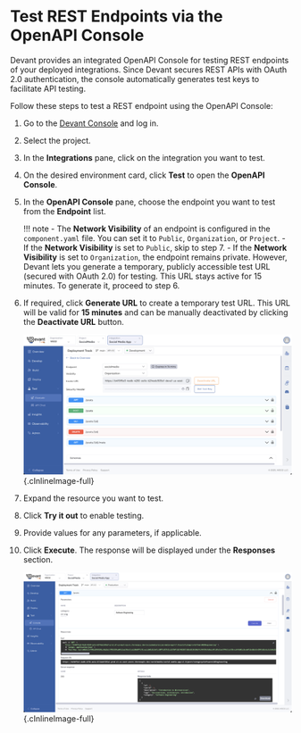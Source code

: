 # Test REST Endpoints via the OpenAPI Console

Devant provides an integrated OpenAPI Console for testing REST endpoints of your deployed integrations. Since Devant secures REST APIs with OAuth 2.0 authentication, the console automatically generates test keys to facilitate API testing.

Follow these steps to test a REST endpoint using the OpenAPI Console:

1. Go to the [Devant Console](https://console.devant.dev/) and log in.
2. Select the project.
3. In the **Integrations** pane, click on the integration you want to test.
4. On the desired environment card, click **Test** to open the **OpenAPI Console**.
5. In the **OpenAPI Console** pane, choose the endpoint you want to test from the **Endpoint** list.

    !!! note
        - The **Network Visibility** of an endpoint is configured in the `component.yaml` file. You can set it to `Public`, `Organization`, or `Project`.
        - If the **Network Visibility** is set to `Public`, skip to step 7.
        - If the **Network Visibility** is set to `Organization`, the endpoint remains private. However, Devant lets you generate a temporary, publicly accessible test URL (secured with OAuth 2.0) for testing. This URL stays active for 15 minutes. To generate it, proceed to step 6.
6. If required, click **Generate URL** to create a temporary test URL. This URL will be valid for **15 minutes** and can be manually deactivated by clicking the **Deactivate URL** button.

    ![OpenAPI Console](../assets/img/testing/openapi-console-org.png){.cInlineImage-full}
7. Expand the resource you want to test.
8. Click **Try it out** to enable testing.
9. Provide values for any parameters, if applicable.
10. Click **Execute**. The response will be displayed under the **Responses** section.

    ![OpenAPI Console](../assets/img/testing/openapi-console.png){.cInlineImage-full}
